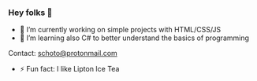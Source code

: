 ### Hey folks 🤖
<!--
**schoto/schoto** is a ✨ _special_ ✨ repository because its `README.md` (this file) appears on your GitHub profile.

Here are some ideas to get you started: -->
- 🔭 I’m currently working on simple projects with HTML/CSS/JS
- 🌱 I’m learning also C# to better understand the basics of programming

Contact:
schoto@protonmail.com
- ⚡ Fun fact: I like Lipton Ice Tea
